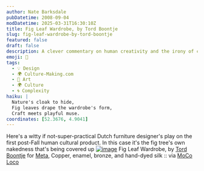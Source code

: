```yaml
---
author: Nate Barksdale
pubDatetime: 2008-09-04
modDatetime: 2025-03-31T16:30:10Z
title: Fig Leaf Wardrobe, by Tord Boontje
slug: fig-leaf-wardrobe-by-tord-boontje
featured: false
draft: false
description: A clever commentary on human creativity and the irony of covering nature's own beauty.
emoji: 🍃
tags:
  - 💡 Design
  - 🌍 Culture-Making.com
  - 🎨 Art
  - 🌍 Culture
  - 🌀 Complexity
haiku: |
  Nature's cloak to hide,  
  Fig leaves drape the wardrobe's form,  
  Craft meets playful muse.
coordinates: [52.3676, 4.9041]
---
```


Here's a witty if not-super-practical Dutch furniture designer's play on the first post-Fall human cultural product. In this case it's the fig tree's own nakedness that's being covered up
[![image](http://culture-making.com/media/fig-cabinet_tord_boontje.jpg)](http://mocoloco.com/archives/005493.php)
Fig Leaf Wardrobe, by [Tord Boontje](http://www.tordboontje.com/) for [Meta](https://www.google.com/search?q=%22Meta%22%20madebymeta.com), Copper, enamel, bronze, and hand-dyed silk :: via [MoCo Loco](http://mocoloco.com/archives/005493.php)
